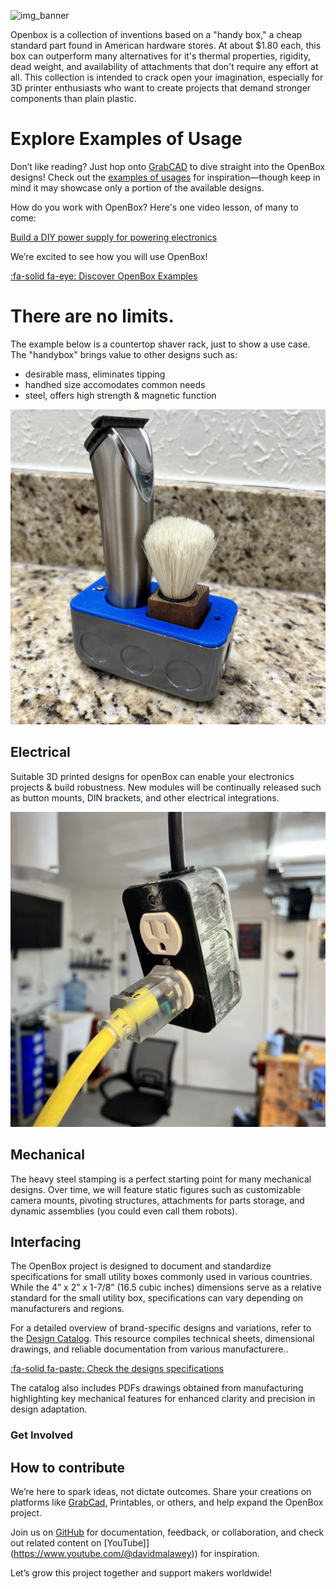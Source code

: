 ![img_banner](https://github.com/user-attachments/assets/ffa113f2-2e5e-4a40-9aae-9c9a140e232c)

Openbox is a collection of inventions based on a "handy box," a cheap standard part found in American hardware stores.  At about $1.80 each, this box can outperform many alternatives for it's thermal properties, rigidity, dead weight, and availability of attachments that don't require any effort at all.  This collection is intended to crack open your imagination, especially for 3D printer enthusiasts who want to create projects that demand stronger components than plain plastic.

# Explore Examples of Usage

Don’t like reading? Just hop onto [GrabCAD](https://grabcad.com/library?page=1&time=all_time&sort=recent&query=openbox) to dive straight into the OpenBox designs! Check out the [examples of usages](examples.md) for inspiration—though keep in mind it may showcase only a portion of the available designs.

How do you work with OpenBox? Here's one video lesson, of many to come:

<a class="embedly-card" data-card-controls="0" data-card-align="left" href="https://www.youtube.com/embed/VLrEtrU10ow">Build a DIY power supply for powering electronics</a>

We’re excited to see how you will use OpenBox!

[:fa-solid fa-eye: Discover OpenBox Examples](examples.md ':class=button-rounded')

# There are no limits.

 The example below is a countertop shaver rack, just to show a use case.  The "handybox" brings value to other designs such as:

* desirable mass, eliminates tipping
* handhed size accomodates common needs
* steel, offers high strength & magnetic function

![demo1](img/img_demo1.jpg 'class=image-25')

## Electrical

Suitable 3D printed designs for openBox can enable your electronics projects & build robustness. New modules will be continually released such as button mounts, DIN brackets, and other electrical integrations.

![demo_electrical](img/img_demo2.jpg 'class=image-25')

## Mechanical

The heavy steel stamping is a perfect starting point for many mechanical designs.  Over time, we will feature static figures such as customizable camera mounts, pivoting structures, attachments for parts storage, and dynamic assemblies (you could even call them robots).

## Interfacing

The OpenBox project is designed to document and standardize specifications for small utility boxes commonly used in various countries. While the 4” x 2” x 1-7/8” (16.5 cubic inches) dimensions serve as a relative standard for the small utility box, specifications can vary depending on manufacturers and regions.

For a detailed overview of brand-specific designs and variations, refer to the [Design Catalog](design.md). This resource compiles technical sheets, dimensional drawings, and reliable documentation from various manufacturere..

[:fa-solid fa-paste: Check the designs specifications](design ':class=button-rounded')

The catalog also includes PDFs drawings obtained from manufacturing highlighting key mechanical features for enhanced clarity and precision in design adaptation.

### Get Involved

## How to contribute

We’re here to spark ideas, not dictate outcomes. Share your creations on platforms like [GrabCad](https://grabcad.com/library?page=1&time=all_time&sort=recent&query=openbox), Printables, or others, and help expand the OpenBox project.

Join us on [GitHub](https://github.com/davidmalawey/openBox) for documentation, feedback, or collaboration, and check out related content on [YouTube]](https://www.youtube.com/@davidmalawey)) for inspiration.

Let’s grow this project together and support makers worldwide!
